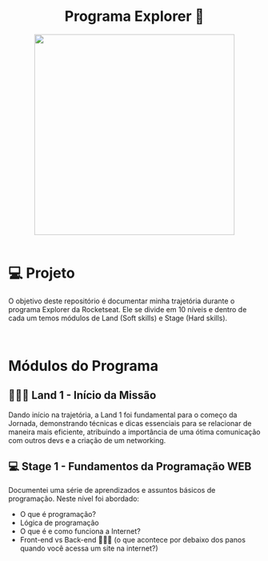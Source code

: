 <h1 align="center">
  Programa Explorer 🚀
</h1>

<div align="center">
    <img src="https://t2.tudocdn.net/572277?w=646&h=284" width="400px" /> 
</div>

<br>

# 💻 Projeto

O objetivo deste repositório é documentar minha trajetória durante o programa Explorer da Rocketseat.
Ele se divide em 10 níveis e dentro de cada um temos módulos de Land (Soft skills) e Stage (Hard skills).

<br>

# Módulos do Programa

## 👨🏽‍🎓 Land 1 - Início da Missão
Dando início na trajetória, a Land 1 foi fundamental para o começo da Jornada, demonstrando técnicas e dicas essenciais
para se relacionar de maneira mais eficiente, atribuindo a importância de uma ótima comunicação com outros devs e a criação de um networking.

## 💻 Stage 1 - Fundamentos da Programação WEB
Documentei uma série de aprendizados e assuntos básicos de programação. Neste nível foi abordado:
- O que é programação?
- Lógica de programação
- O que é e como funciona a Internet?
- Front-end vs Back-end
👩🏽‍💻 (o que acontece por debaixo dos panos quando você acessa um site na internet?)
